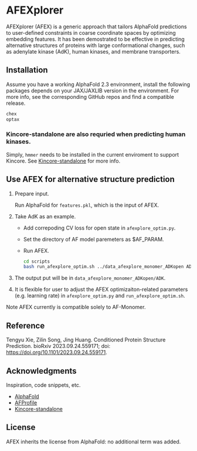 # AFEXplorer

AFEXplorer (AFEX) is a generic approach that tailors AlphaFold predictions to user-defined constraints in coarse coordinate spaces by optimizing embedding features.
It has been demostrated to be effective in predicting alternative structures of proteins with large conformational changes, such as adenylate kinase (AdK), human kinases, and membrane transporters.


## Installation

Assume you have a working AlphaFold 2.3 environment, install the following packages depends on your JAX/JAXLIB version in the environment. For more info, see the corresponding GitHub repos and find a compatible release.
```bash
chex
optax
```

### Kincore-standalone are also requried when predicting human kinases.

Simply, `hmmer` needs to be installed in the current enviroment to support Kincore. See [Kincore-standalone](https://github.com/vivekmodi/Kincore-standalone) for more info.

## Use AFEX for alternative structure prediction

1. Prepare input.

    Run AlphaFold for `features.pkl`, which is the input of AFEX.

2. Take AdK as an example.
   * Add correpoding CV loss for open state in `afexplore_optim.py`.
   * Set the directory of AF model paremeters as $AF_PARAM.
   * Run AFEX.

        ```bash
        cd scripts
        bash run_afexplore_optim.sh ../data_afexplore_monomer_ADKopen ADK out $AF_PARAM 
        ```
3. The output put will be in `data_afexplore_monomer_ADKopen/ADK`.
4. It is flexible for user to adjust the AFEX optimizaiton-related parameters (e.g. learning rate) in `afexplore_optim.py` and `run_afexplore_optim.sh`.

Note AFEX currently is compatible solely to AF-Monomer.

## Reference
Tengyu Xie, Zilin Song, Jing Huang. Conditioned Protein Structure Prediction. bioRxiv 2023.09.24.559171; doi: https://doi.org/10.1101/2023.09.24.559171.

## Acknowledgments

Inspiration, code snippets, etc.

* [AlphaFold](https://github.com/google-deepmind/alphafold)
* [AFProfile](https://github.com/patrickbryant1/AFProfile)
* [Kincore-standalone](https://github.com/vivekmodi/Kincore-standalone)
## License
AFEX inherits the license from AlphaFold: no additional term was added.
